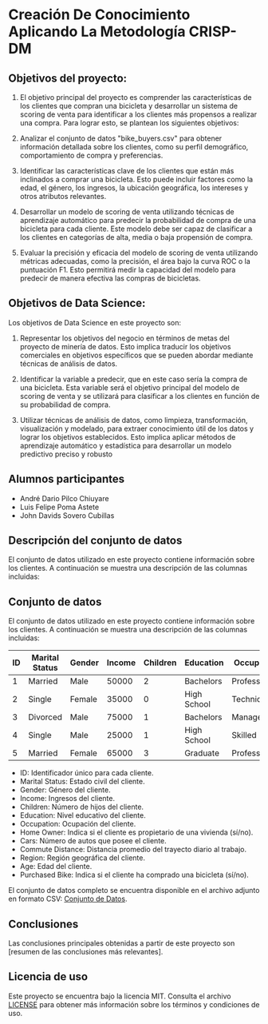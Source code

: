 # Creación De Conocimiento Aplicando La Metodología CRISP-DM

## Objetivos del proyecto:

1. El objetivo principal del proyecto es comprender las características de los clientes que compran una bicicleta y desarrollar un sistema de scoring de venta para identificar a los clientes más propensos a realizar una compra. Para lograr esto, se plantean los siguientes objetivos:

2. Analizar el conjunto de datos "bike_buyers.csv" para obtener información detallada sobre los clientes, como su perfil demográfico, comportamiento de compra y preferencias.

3. Identificar las características clave de los clientes que están más inclinados a comprar una bicicleta. Esto puede incluir factores como la edad, el género, los ingresos, la ubicación geográfica, los intereses y otros atributos relevantes.

4. Desarrollar un modelo de scoring de venta utilizando técnicas de aprendizaje automático para predecir la probabilidad de compra de una bicicleta para cada cliente. Este modelo debe ser capaz de clasificar a los clientes en categorías de alta, media o baja propensión de compra.

5. Evaluar la precisión y eficacia del modelo de scoring de venta utilizando métricas adecuadas, como la precisión, el área bajo la curva ROC o la puntuación F1. Esto permitirá medir la capacidad del modelo para predecir de manera efectiva las compras de bicicletas.

## Objetivos de Data Science:

Los objetivos de Data Science en este proyecto son:

1. Representar los objetivos del negocio en términos de metas del proyecto de minería de datos. Esto implica traducir los objetivos comerciales en objetivos específicos que se pueden abordar mediante técnicas de análisis de datos.

2. Identificar la variable a predecir, que en este caso sería la compra de una bicicleta. Esta variable será el objetivo principal del modelo de scoring de venta y se utilizará para clasificar a los clientes en función de su probabilidad de compra.

3. Utilizar técnicas de análisis de datos, como limpieza, transformación, visualización y modelado, para extraer conocimiento útil de los datos y lograr los objetivos establecidos. Esto implica aplicar métodos de aprendizaje automático y estadística para desarrollar un modelo predictivo preciso y robusto


## Alumnos participantes
- André Dario Pilco Chiuyare
- Luis Felipe Poma Astete
- John Davids Sovero Cubillas

## Descripción del conjunto de datos
El conjunto de datos utilizado en este proyecto contiene información sobre los clientes. A continuación se muestra una descripción de las columnas incluidas:

## Conjunto de datos

El conjunto de datos utilizado en este proyecto contiene información sobre los clientes. A continuación se muestra una descripción de las columnas incluidas:

| ID  | Marital Status | Gender | Income | Children | Education   | Occupation   | Home Owner | Cars | Commute Distance | Region | Age | Purchased Bike |
| --- | -------------- | ------ | ------ | -------- | ----------- | ------------ | ---------- | ---- | ---------------- | ------ | --- | -------------- |
| 1   | Married        | Male   | 50000  | 2        | Bachelors   | Professional | Yes        | 1    | Short            | East   | 35  | Yes            |
| 2   | Single         | Female | 35000  | 0        | High School | Technician   | No         | 2    | Medium           | West   | 28  | No             |
| 3   | Divorced       | Male   | 75000  | 1        | Bachelors   | Management   | Yes        | 3    | Long             | South  | 42  | Yes            |
| 4   | Single         | Male   | 25000  | 1        | High School | Skilled      | No         | 0    | Short            | North  | 30  | No             |
| 5   | Married        | Female | 65000  | 3        | Graduate    | Professional | Yes        | 2    | Long             | West   | 38  | Yes            |


- ID: Identificador único para cada cliente.
- Marital Status: Estado civil del cliente.
- Gender: Género del cliente.
- Income: Ingresos del cliente.
- Children: Número de hijos del cliente.
- Education: Nivel educativo del cliente.
- Occupation: Ocupación del cliente.
- Home Owner: Indica si el cliente es propietario de una vivienda (sí/no).
- Cars: Número de autos que posee el cliente.
- Commute Distance: Distancia promedio del trayecto diario al trabajo.
- Region: Región geográfica del cliente.
- Age: Edad del cliente.
- Purchased Bike: Indica si el cliente ha comprado una bicicleta (sí/no).

El conjunto de datos completo se encuentra disponible en el archivo adjunto en formato CSV: [Conjunto de Datos](/data/bike_buyers.csv).


## Conclusiones
Las conclusiones principales obtenidas a partir de este proyecto son [resumen de las conclusiones más relevantes].

## Licencia de uso
Este proyecto se encuentra bajo la licencia MIT. Consulta el archivo [LICENSE](/LICENSE) para obtener más información sobre los términos y condiciones de uso.

